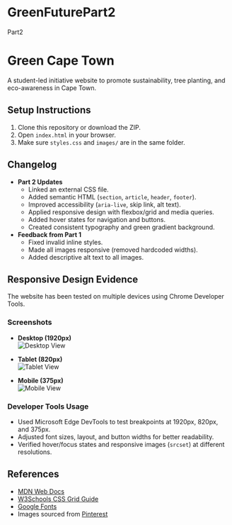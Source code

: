 # GreenFuturePart2
Part2
# Green Cape Town 

A student-led initiative website to promote sustainability, tree planting, and eco-awareness in Cape Town.

## Setup Instructions
1. Clone this repository or download the ZIP.
2. Open `index.html` in your browser.
3. Make sure `styles.css` and `images/` are in the same folder.

## Changelog
- **Part 2 Updates**
  - Linked an external CSS file.
  - Added semantic HTML (`section`, `article`, `header`, `footer`).
  - Improved accessibility (`aria-live`, skip link, alt text).
  - Applied responsive design with flexbox/grid and media queries.
  - Added hover states for navigation and buttons.
  - Created consistent typography and green gradient background.
- **Feedback from Part 1**
  - Fixed invalid inline styles.
  - Made all images responsive (removed hardcoded widths).
  - Added descriptive alt text to all images.

## Responsive Design Evidence

The website has been tested on multiple devices using Chrome Developer Tools.

### Screenshots
- **Desktop (1920px)**  
  ![Desktop View](Desktop.png)

- **Tablet (820px)**  
  ![Tablet View](Tablet.png)

- **Mobile (375px)**  
  ![Mobile View](Mobile.png)

### Developer Tools Usage
- Used Microsoft Edge DevTools to test breakpoints at 1920px, 820px, and 375px.  
- Adjusted font sizes, layout, and button widths for better readability.  
- Verified hover/focus states and responsive images (`srcset`) at different resolutions.

## References
- [MDN Web Docs](https://developer.mozilla.org/)
- [W3Schools CSS Grid Guide](https://www.w3schools.com/css/css_grid.asp)
- [Google Fonts](https://fonts.google.com/)
- Images sourced from [Pinterest](https://www.pinterest.com/)
